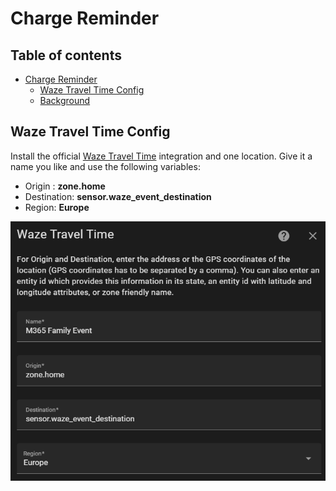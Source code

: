 
# Charge Reminder

## Table of contents

- [Charge Reminder](#charge-reminder)
  - [Waze Travel Time Config](#waze-travel-time-config)
  - [Background](#background)


## Waze Travel Time Config
Install the official [Waze Travel Time](https://www.home-assistant.io/integrations/waze_travel_time) integration and one location. Give it a name you like and use the following variables:
* Origin : **zone.home**
* Destination: **sensor.waze_event_destination**
* Region: **Europe**

![Waze Travel Time Config](/images/waze_travel_time01.png)